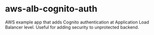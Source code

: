 # aws-alb-cognito-auth
AWS example app that adds Cognito authentication at Application Load Balancer level. Useful for adding security to unprotected backend.
